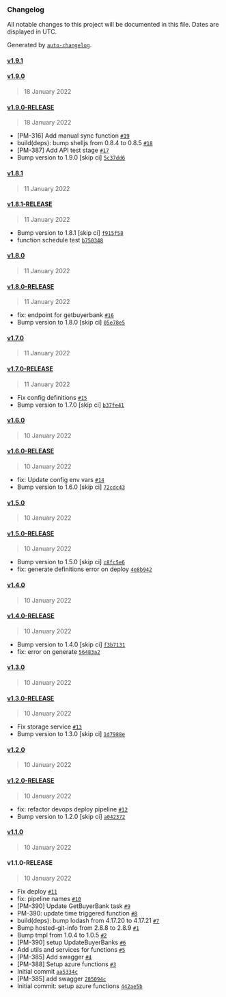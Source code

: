 ### Changelog

All notable changes to this project will be documented in this file. Dates are displayed in UTC.

Generated by [`auto-changelog`](https://github.com/CookPete/auto-changelog).

#### [v1.9.1](https://github.com/pagopa/pagopa-functions-buyerbank/compare/v1.9.0...v1.9.1)

#### [v1.9.0](https://github.com/pagopa/pagopa-functions-buyerbank/compare/v1.9.0-RELEASE...v1.9.0)

> 18 January 2022

#### [v1.9.0-RELEASE](https://github.com/pagopa/pagopa-functions-buyerbank/compare/v1.8.1...v1.9.0-RELEASE)

> 18 January 2022

- [PM-316] Add manual sync function [`#19`](https://github.com/pagopa/pagopa-functions-buyerbank/pull/19)
- build(deps): bump shelljs from 0.8.4 to 0.8.5 [`#18`](https://github.com/pagopa/pagopa-functions-buyerbank/pull/18)
- [PM-387] Add API test stage [`#17`](https://github.com/pagopa/pagopa-functions-buyerbank/pull/17)
- Bump version to 1.9.0 [skip ci] [`5c37dd6`](https://github.com/pagopa/pagopa-functions-buyerbank/commit/5c37dd6bcefdf3ae043378bca98f944286773d33)

#### [v1.8.1](https://github.com/pagopa/pagopa-functions-buyerbank/compare/v1.8.1-RELEASE...v1.8.1)

> 11 January 2022

#### [v1.8.1-RELEASE](https://github.com/pagopa/pagopa-functions-buyerbank/compare/v1.8.0...v1.8.1-RELEASE)

> 11 January 2022

- Bump version to 1.8.1 [skip ci] [`f915f58`](https://github.com/pagopa/pagopa-functions-buyerbank/commit/f915f580e131326a62e63b01e4b5e58afe84378e)
- function schedule test [`b750348`](https://github.com/pagopa/pagopa-functions-buyerbank/commit/b7503487a800693ee339c95594669f1aec4a9ba9)

#### [v1.8.0](https://github.com/pagopa/pagopa-functions-buyerbank/compare/v1.8.0-RELEASE...v1.8.0)

> 11 January 2022

#### [v1.8.0-RELEASE](https://github.com/pagopa/pagopa-functions-buyerbank/compare/v1.7.0...v1.8.0-RELEASE)

> 11 January 2022

- fix: endpoint for getbuyerbank [`#16`](https://github.com/pagopa/pagopa-functions-buyerbank/pull/16)
- Bump version to 1.8.0 [skip ci] [`05e78e5`](https://github.com/pagopa/pagopa-functions-buyerbank/commit/05e78e510f1e256de9c45e8c132b230c4e0951e9)

#### [v1.7.0](https://github.com/pagopa/pagopa-functions-buyerbank/compare/v1.7.0-RELEASE...v1.7.0)

> 11 January 2022

#### [v1.7.0-RELEASE](https://github.com/pagopa/pagopa-functions-buyerbank/compare/v1.6.0...v1.7.0-RELEASE)

> 11 January 2022

- Fix config definitions [`#15`](https://github.com/pagopa/pagopa-functions-buyerbank/pull/15)
- Bump version to 1.7.0 [skip ci] [`b37fe41`](https://github.com/pagopa/pagopa-functions-buyerbank/commit/b37fe41c6812425b7dcbeb018e493eeb9b4a4bd0)

#### [v1.6.0](https://github.com/pagopa/pagopa-functions-buyerbank/compare/v1.6.0-RELEASE...v1.6.0)

> 10 January 2022

#### [v1.6.0-RELEASE](https://github.com/pagopa/pagopa-functions-buyerbank/compare/v1.5.0...v1.6.0-RELEASE)

> 10 January 2022

- fix: Update config env vars [`#14`](https://github.com/pagopa/pagopa-functions-buyerbank/pull/14)
- Bump version to 1.6.0 [skip ci] [`72cdc43`](https://github.com/pagopa/pagopa-functions-buyerbank/commit/72cdc43f3b711ab49937b22c1c2801b32d4edd92)

#### [v1.5.0](https://github.com/pagopa/pagopa-functions-buyerbank/compare/v1.5.0-RELEASE...v1.5.0)

> 10 January 2022

#### [v1.5.0-RELEASE](https://github.com/pagopa/pagopa-functions-buyerbank/compare/v1.4.0...v1.5.0-RELEASE)

> 10 January 2022

- Bump version to 1.5.0 [skip ci] [`c8fc5e6`](https://github.com/pagopa/pagopa-functions-buyerbank/commit/c8fc5e63d66d9d44acea05256d74cec7c7fb1ad7)
- fix: generate definitions error on deploy [`4e8b942`](https://github.com/pagopa/pagopa-functions-buyerbank/commit/4e8b9424b1b9ac23343e3c132b31fbf59b8b1cfd)

#### [v1.4.0](https://github.com/pagopa/pagopa-functions-buyerbank/compare/v1.4.0-RELEASE...v1.4.0)

> 10 January 2022

#### [v1.4.0-RELEASE](https://github.com/pagopa/pagopa-functions-buyerbank/compare/v1.3.0...v1.4.0-RELEASE)

> 10 January 2022

- Bump version to 1.4.0 [skip ci] [`f3b7131`](https://github.com/pagopa/pagopa-functions-buyerbank/commit/f3b7131af2f3f6e908506ccd5bf35e37a55f9069)
- fix: error on generate [`56483a2`](https://github.com/pagopa/pagopa-functions-buyerbank/commit/56483a2f646d2260e0ef359893a2ee3ae4333ca3)

#### [v1.3.0](https://github.com/pagopa/pagopa-functions-buyerbank/compare/v1.3.0-RELEASE...v1.3.0)

> 10 January 2022

#### [v1.3.0-RELEASE](https://github.com/pagopa/pagopa-functions-buyerbank/compare/v1.2.0...v1.3.0-RELEASE)

> 10 January 2022

- Fix storage service [`#13`](https://github.com/pagopa/pagopa-functions-buyerbank/pull/13)
- Bump version to 1.3.0 [skip ci] [`1d7988e`](https://github.com/pagopa/pagopa-functions-buyerbank/commit/1d7988e69713cf217ecfe077f49fb1dcd7ce658f)

#### [v1.2.0](https://github.com/pagopa/pagopa-functions-buyerbank/compare/v1.2.0-RELEASE...v1.2.0)

> 10 January 2022

#### [v1.2.0-RELEASE](https://github.com/pagopa/pagopa-functions-buyerbank/compare/v1.1.0...v1.2.0-RELEASE)

> 10 January 2022

- fix: refactor devops deploy pipeline [`#12`](https://github.com/pagopa/pagopa-functions-buyerbank/pull/12)
- Bump version to 1.2.0 [skip ci] [`a042372`](https://github.com/pagopa/pagopa-functions-buyerbank/commit/a042372b340405bf51577a968be139328291766e)

#### [v1.1.0](https://github.com/pagopa/pagopa-functions-buyerbank/compare/v1.1.0-RELEASE...v1.1.0)

> 10 January 2022

#### v1.1.0-RELEASE

> 10 January 2022

- Fix deploy [`#11`](https://github.com/pagopa/pagopa-functions-buyerbank/pull/11)
- fix: pipeline names [`#10`](https://github.com/pagopa/pagopa-functions-buyerbank/pull/10)
- [PM-390] Update GetBuyerBank task [`#9`](https://github.com/pagopa/pagopa-functions-buyerbank/pull/9)
- PM-390: update time triggered function [`#8`](https://github.com/pagopa/pagopa-functions-buyerbank/pull/8)
- build(deps): bump lodash from 4.17.20 to 4.17.21 [`#7`](https://github.com/pagopa/pagopa-functions-buyerbank/pull/7)
- Bump hosted-git-info from 2.8.8 to 2.8.9 [`#1`](https://github.com/pagopa/pagopa-functions-buyerbank/pull/1)
- Bump tmpl from 1.0.4 to 1.0.5 [`#2`](https://github.com/pagopa/pagopa-functions-buyerbank/pull/2)
- [PM-390] setup UpdateBuyerBanks [`#6`](https://github.com/pagopa/pagopa-functions-buyerbank/pull/6)
- Add utils and services for functions [`#5`](https://github.com/pagopa/pagopa-functions-buyerbank/pull/5)
- [PM-385] Add swagger [`#4`](https://github.com/pagopa/pagopa-functions-buyerbank/pull/4)
- [PM-388] Setup azure functions [`#3`](https://github.com/pagopa/pagopa-functions-buyerbank/pull/3)
- Initial commit [`aa5334c`](https://github.com/pagopa/pagopa-functions-buyerbank/commit/aa5334c531f04c90c680b1ed71a93ba9e60fd1d7)
- [PM-385] add swagger [`285094c`](https://github.com/pagopa/pagopa-functions-buyerbank/commit/285094cd27be1335511dccc7ce5d1aa19b52caa6)
- Initial commit: setup azure functions [`442ae5b`](https://github.com/pagopa/pagopa-functions-buyerbank/commit/442ae5b2b125b6c7755c8c18cdd0cc963aee99a7)
